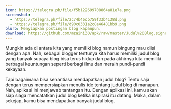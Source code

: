 ```yaml
---
icon: https://telegra.ph/file/f5b122699708864a81e7a.png
screenshot:
  - https://telegra.ph/file/2c74b46cb759f33b4138d.png
  - https://telegra.ph/file/d90c0331a2c8a46481bb9.png
blurb: Menyiapkan postingan blog kapanpun.
download: https://github.com/mzaini30/apk/raw/master/Judul%20Blog.signed.apk
---
```


Mungkin ada di antara kita yang memiliki blog namun bingung mau diisi dengan apa. Nah, sebagai blogger tentunya kita harus memiliki judul blog yang banyak supaya blog bisa terus hidup dan pada akhirnya kita memiliki berbagai keuntungan seperti berbagi ilmu dan meraih pundi-pundi kekayaan.

Tapi bagaimana bisa senantiasa mendapatkan judul blog? Tentu saja dengan terus mempersiapkan menulis ide tentang judul blog di manapun. Nah, aplikasi ini menjawab tantangan itu. Dengan aplikasi ini, kamu akan siap siaga mencatatkan judul blog ketika inspirasi itu datang. Maka, dalam sekejap, kamu bisa mendapatkan banyak judul blog.